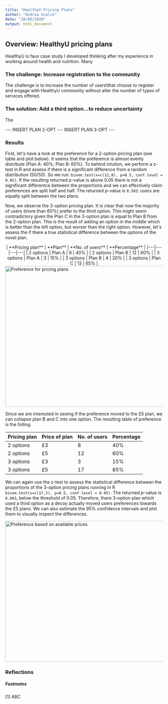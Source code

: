 ```yaml
---
title: "HealthyU Pricing Plans"
author: "Andrea Scalco"
date: "28/08/2020"
output: html_document
---
```


## Overview: HealthyU pricing plans

HealthyU is faux case study I developed thinking after my experience in working around health and nutrition. Many 

### The challenge: Increase registration to the community

The challenge is to increase the number of users\that choose to register and engage with HealthyU community without alter the number of types of services offered.

### The solution: Add a third option...to reduce uncertainty

The 

--- INSERT PLAN 2-OPT 
--- INSERT PLAN 3-OPT ---

### Results 

First, let's have a look at the preference for a 2-option pricing plan (see table and plot below). It seems that the preference is almost evenly distribute (Plan A: 40%; Plan B: 60%). To behind intution, we perform a z-test in R and assess if there is a significant difference from a random distribution (50/50). So we run: ```binom.test(x=c(12,8), p=0.5, conf.level = 0.95)```. If the resulting returned *p*-value is above 0.05 there is not a significant differentce between the proportions and we can effectively claim preferences are split half and half. The returned *p*-value is ```0.503```: users are equally split between the two plans.

Now, we observe the 3-option pricing plan. It is clear that now the majority of users (more than 60%) prefer to the third option. This might seem contradictory given the Plan C in the 3-option plan is equal to Plan B from the 2-option plan. This is the result of adding an option in the middle which is better than the left option, but worser than the right option. However, let's assess the if there a true statistical difference between the options of the novel plan.  

<center>
| **Pricing plan** | **Plan** | **No. of users** | **Percentage** |
|---|---|---|---|
| 2 options | Plan A | 8 | 40% |
| 2 options | Plan B | 12 | 60% |
| 3 options | Plan A | 3 | 15% |
| 3 options | Plan B | 4 | 20% |
| 3 options | Plan C | 13 | 65% |
</center>


<img src="/projects/case_study_pricing_plans_files/Percentage_preference_plans_1000x600.png" alt="Preference for pricing plans" width="700px" height="450px"/>

Since we are interested in seeing if the preference moved to the £5 plan, we can collapse plan B and C into one option. The resulting table of preference is the folling.


|Pricing plan| Price of plan | No. of users|Percentage|
|-|-|-|-|
|2 options| £3 | 8 | 40% |
|2 options| £5 | 12 | 60% |
|3 options| £3 | 3 | 15% |
|3 options| £5 | 17 | 85% |


We can again use the z-test to assess the statistical difference between the proportions of the 3-option pricing plans running in R ```binom.test(x=c(17,3), p=0.5, conf.level = 0.95)```. The returned *p*-value is ```0.003```, below the threshold of 0.05. Therefore, there 3-option plan which used a third option as a decoy actually moved users preferences towards the £5 plans. We can also estimate the 95% confidence intervals and plot them to visually inspect the differences.

<img src="/projects/case_study_pricing_plans_files/Percentage_preference_prices_1000x600+CIs.png" alt="Preference based on available prices" width="700px" height="450px"/>


### Reflections


##### Footnotes

[1] ABC